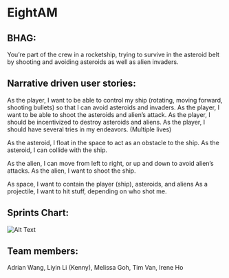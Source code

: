 # EightAM

## BHAG:
You’re part of the crew in a rocketship, trying to survive in the asteroid belt by shooting and avoiding asteroids as well as alien invaders.

## Narrative driven user stories:
As the player, I want to be able to control my ship (rotating, moving forward, shooting bullets) so that I can avoid asteroids and invaders.
As the player, I want to be able to shoot the asteroids and alien’s attack.
As the player, I should be incentivized to destroy asteroids and aliens.
As the player, I should have several tries in my endeavors. (Multiple lives)

As the asteroid, I float in the space to act as an obstacle to the ship.
As the asteroid, I can collide with the ship.

As the alien, I can move from left to right, or up and down to avoid alien’s attacks.
As the alien, I want to shoot the ship.

As space, I want to contain the player (ship), asteroids, and aliens
As a projectile, I want to hit stuff, depending on who shot me.

## Sprints Chart:
![Alt Text](https://github.com/ecs160ss12019/EightAM/blob/master/Screen%20Shot%202019-07-07%20at%2013.46.15.png)

## Team members:
Adrian Wang, Liyin Li (Kenny), Melissa Goh, Tim Van, Irene Ho

